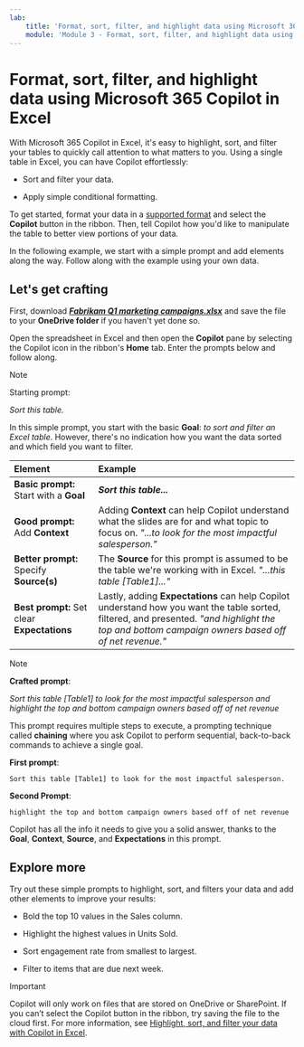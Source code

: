 ```yaml
---
lab:
    title: 'Format, sort, filter, and highlight data using Microsoft 365 Copilot in Excel'
    module: 'Module 3 - Format, sort, filter, and highlight data using Microsoft 365 Copilot in Excel'
---
```


# Format, sort, filter, and highlight data using Microsoft 365 Copilot in Excel

With Microsoft 365 Copilot in Excel, it's easy to highlight, sort, and filter your tables to quickly call attention to what matters to you. Using a single table in Excel, you can have Copilot effortlessly:

- Sort and filter your data.

- Apply simple conditional formatting.

To get started, format your data in a [supported format](https://support.microsoft.com/topic/format-data-for-copilot-in-excel-1604c8eb-57f1-4db1-8363-d53336228c65) and select the **Copilot** button in the ribbon. Then, tell Copilot how you'd like to manipulate the table to better view portions of your data.

In the following example, we start with a simple prompt and add elements along the way. Follow along with the example using your own data.

## Let's get crafting

First, download **_[Fabrikam Q1 marketing campaigns.xlsx](https://go.microsoft.com/fwlink/?linkid=2269124)_** and save the file to your **OneDrive folder** if you haven't yet done so.

Open the spreadsheet in Excel and then open the **Copilot** pane by selecting the Copilot icon in the ribbon's **Home** tab. Enter the prompts below and follow along.

> [!NOTE]
> Starting prompt:
>
> _Sort this table._

In this simple prompt, you start with the basic **Goal**: _to sort and filter an Excel table_. However, there's no indication how you want the data sorted and which field you want to filter.

| Element | Example |
| :------ | :------- |
| **Basic prompt:** Start with a **Goal** | **_Sort this table..._** |
| **Good prompt:** Add **Context** | Adding **Context** can help Copilot understand what the slides are for and what topic to focus on. _"...to look for the most impactful salesperson."_ |
| **Better prompt:** Specify **Source(s)** | The **Source** for this prompt is assumed to be the table we're working with in Excel. _"...this table [Table1]..."_ |
| **Best prompt:** Set clear **Expectations** | Lastly, adding **Expectations** can help Copilot understand how you want the table sorted, filtered, and presented. _"and highlight the top and bottom campaign owners based off of net revenue."_ |

> [!NOTE]
> **Crafted prompt**:
>
> _Sort this table [Table1] to look for the most impactful salesperson and highlight the top and bottom campaign owners based off of net revenue_

This prompt requires multiple steps to execute, a prompting technique called **chaining** where you ask Copilot to perform sequential, back-to-back commands to achieve a single goal.

**First prompt**:

```text
Sort this table [Table1] to look for the most impactful salesperson.
```

**Second Prompt**:

```text
highlight the top and bottom campaign owners based off of net revenue
```

Copilot has all the info it needs to give you a solid answer, thanks to the **Goal**, **Context**, **Source**, and **Expectations** in this prompt.

## Explore more

Try out these simple prompts to highlight, sort, and filters your data and add other elements to improve your results:

- Bold the top 10 values in the Sales column.

- Highlight the highest values in Units Sold.

- Sort engagement rate from smallest to largest.  

- Filter to items that are due next week.

> [!IMPORTANT]
> Copilot will only work on files that are stored on OneDrive or SharePoint. If you can’t select the Copilot button in the ribbon, try saving the file to the cloud first. For more information, see [Highlight, sort, and filter your data with Copilot in Excel](https://support.microsoft.com/office/highlight-sort-and-filter-your-data-with-copilot-in-excel-05302e3f-de42-4475-b235-be9cb3d4e936).
